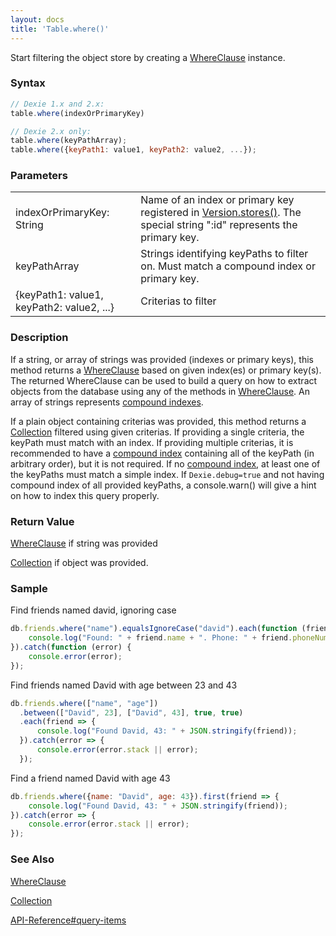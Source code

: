 ```yaml
---
layout: docs
title: 'Table.where()'
---
```


Start filtering the object store by creating a [WhereClause](/docs/WhereClause/WhereClause) instance.

### Syntax

```javascript
// Dexie 1.x and 2.x:
table.where(indexOrPrimaryKey)

// Dexie 2.x only:
table.where(keyPathArray);
table.where({keyPath1: value1, keyPath2: value2, ...});
```

### Parameters
<table>
<tr><td>indexOrPrimaryKey: String</td><td>Name of an index or primary key registered in <a href="/docs/Version/Version.stores()">Version.stores()</a>. The special string ":id" represents the primary key.</td></tr>
  <tr>
    <td>keyPathArray</td>
    <td>Strings identifying keyPaths to filter on. Must match a compound index or primary key.</td>
  </tr>
  <tr>
    <td>{keyPath1: value1, keyPath2: value2, ...}</td>
    <td>Criterias to filter</td>
  </tr>
</table>

### Description

If a string, or array of strings was provided (indexes or primary keys), this method returns a [WhereClause](/docs/WhereClause/WhereClause) based on given index(es) or primary key(s). The returned WhereClause can be used to build a query on how to extract objects from the database using any of the methods in [WhereClause](/docs/WhereClause/WhereClause). An array of strings represents [compound indexes](/docs/Compound-Index).

If a plain object containing criterias was provided, this method returns a [Collection](/docs/Collection/Collection) filtered using given criterias. If providing a single criteria, the keyPath must match with an index. If providing multiple criterias, it is recommended to have a [compound index](/docs/Compound-Index) containing all of the keyPath (in arbitrary order), but it is not required. If no [compound index](/docs/Compound-Index), at least one of the keyPaths must match a simple index. If `Dexie.debug=true` and not having compound index of all provided keyPaths, a console.warn() will give a hint on how to index this query properly.

### Return Value

[WhereClause](/docs/WhereClause/WhereClause) if string was provided

[Collection](/docs/Collection/Collection) if object was provided.

### Sample

Find friends named david, ignoring case

```javascript
db.friends.where("name").equalsIgnoreCase("david").each(function (friend) {
    console.log("Found: " + friend.name + ". Phone: " + friend.phoneNumber);
}).catch(function (error) {
    console.error(error);
});
```

Find friends named David with age between 23 and 43

```javascript
db.friends.where(["name", "age"])
  .between(["David", 23], ["David", 43], true, true)
  .each(friend => {
      console.log("Found David, 43: " + JSON.stringify(friend));
  }).catch(error => {
      console.error(error.stack || error);
  });
```

Find a friend named David with age 43

```javascript
db.friends.where({name: "David", age: 43}).first(friend => {
    console.log("Found David, 43: " + JSON.stringify(friend));
}).catch(error => {
    console.error(error.stack || error);
});
```

### See Also

[WhereClause](/docs/WhereClause/WhereClause)

[Collection](/docs/Collection/Collection)

[API-Reference#query-items](/docs/API-Reference#query-items)
